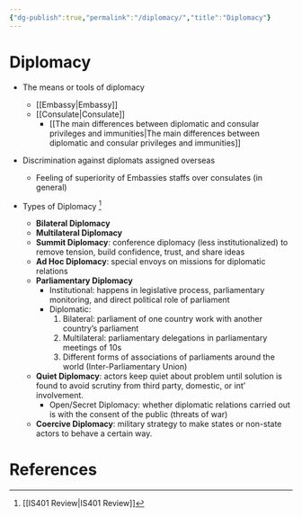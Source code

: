 ```yaml
---
{"dg-publish":true,"permalink":"/diplomacy/","title":"Diplomacy"}
---
```


# Diplomacy

- The means or tools of diplomacy
	- [[Embassy\|Embassy]]
	- [[Consulate\|Consulate]]
		- [[The main differences between diplomatic and consular privileges and immunities\|The main differences between diplomatic and consular privileges and immunities]]

- Discrimination against diplomats assigned overseas
	- Feeling of superiority of Embassies staffs over consulates (in general)

- Types of Diplomacy [^1]
    - **Bilateral Diplomacy**
    - **Multilateral Diplomacy**
    - **Summit Diplomacy**: conference diplomacy (less institutionalized) to remove tension, build confidence, trust, and share ideas
    - **Ad Hoc Diplomacy**: special envoys on missions for diplomatic relations
    - **Parliamentary Diplomacy**
        - Institutional: happens in legislative process, parliamentary monitoring, and direct political role of parliament
        - Diplomatic:
            1. Bilateral: parliament of one country work with another country’s parliament
            2. Multilateral: parliamentary delegations in parliamentary meetings of 10s
            3. Different forms of associations of parliaments around the world (Inter-Parliamentary Union)
    - **Quiet Diplomacy**: actors keep quiet about problem until solution is found to avoid scrutiny from third party, domestic, or int’ involvement.
        - Open/Secret Diplomacy: whether diplomatic relations carried out is with the consent of the public (threats of war)
    - **Coercive Diplomacy**: military strategy to make states or non-state actors to behave a certain way.

# References
[^1]: [[IS401 Review\|IS401 Review]]